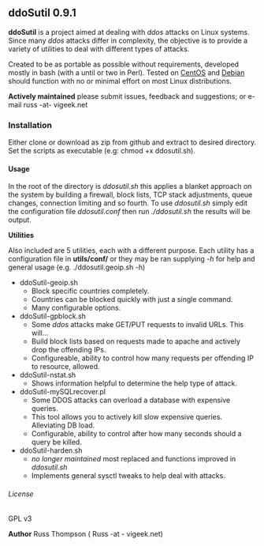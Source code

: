 ## ddoSutil 0.9.1

**ddoSutil** is a project aimed at dealing with *ddos* attacks on Linux systems.  Since many *ddos* attacks differ in complexity, the objective is to provide a variety of utilities to deal with different types of attacks.

Created to be as portable as possible without requirements, developed mostly in bash (with a until or two in Perl).  Tested on [CentOS](http://centos.org) and [Debian](http://debian.org) should function with no or minimal effort on most Linux distributions.

**Actively maintained** please submit issues, feedback and suggestions; or e-mail russ -at- vigeek.net

### Installation

Either clone or download as zip from github and extract to desired directory.  Set the scripts as executable (e.g:  chmod +x ddosutil.sh).

#### Usage

In the root of the directory is *ddosutil.sh* this applies a blanket approach on the system by building a firewall, block lists, TCP stack adjustments, queue changes, connection limiting and so fourth.  To use *ddosutil.sh* simply edit the configuration file *ddosutil.conf* then run *./ddosutil.sh* the results will be output.

**Utilities**

Also included are 5 utilities, each with a different purpose.  Each utility has a configuration file in **utils/conf/** or they may be ran supplying *-h* for help and general usage (e.g. ./ddosutil.geoip.sh -h)


* ddoSutil-geoip.sh
	* 	Block specific countries completely.
	* 	Countries can be blocked quickly with just a single command.
	*   Many configurable options.
* ddoSutil-gpblock.sh
	* Some *ddos* attacks make GET/PUT requests to invalid URLs.  This will…
	* Build block lists based on requests made to apache and actively drop the offending IPs.
	* Configureable, ability to control how many requests per offending IP to resource, allowed.
* ddoSutil-nstat.sh
	* 	Shows information helpful to determine the help type of attack.
* ddoSutil-mySQLrecover.pl
	* Some DDOS attacks can overload a database with expensive queries.
	* This tool allows you to actively kill slow expensive queries.  Alleviating DB load.
	* Configurable, ability to control after how many seconds should a query be killed.
* ddoSutil-harden.sh
	* *no longer maintained* most replaced and functions improved in *ddosutil.sh*
	* Implements general sysctl tweaks to help deal with attacks.
	

###### License

GPL v3

**Author** Russ Thompson ( Russ -at - vigeek.net)